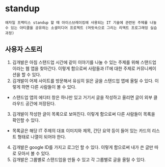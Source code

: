 # standup

```
애자일 프랙티스 standup 할 때 아이스브레이킹에 사용되는 IT 기술에 관련된 주제를 나눌 수 있는 아티클을 공유하는 소셜미디어 프로젝트 (머릿속으로 그리는 리액트 프로그래밍 실습 과정)
```

## 사용자 스토리
1. 김개발은 아침 스탠드업 시간에 같이 이야기를 나눌 수 있는 주제를 위해 스탠드업이라는 웹 앱을 찾아간다. 이렇게 함으로써 사람들과 IT에 대한 주제로 커뮤니케이션을 할 수 있다.
2. 김개발이 어제 사이트를 방문해서 유심히 읽은 글을 스탠드업 앱에 올릴 수 있다. 이렇게 하면 다른 사람들이 볼 수 있다.
 - 스탠드업 앱의 에디터 창은 하나만 있고 거기서 글을 작성하고 올리면 글이 외부 클라우드 공간에 저장된다.
3. 김개발이 작성한 글이 목록으로 보여진다. 이렇게 함으로써 다른 사람들이 목록을 확인할 수 있다.
 - 목록글은 해당 IT 주제의 대표 이미지와 제목, 간단 요약 등이 들어 있는 카드의 리스트 형태로 나열이 되어야 한다.
4. 김개발은 google ID를 가지고 로그인 할 수 있다. 이렇게 함으로써 내가 쓴 글만 따로 모아서 볼 수 있다.
5. 김개발은 그룹별로 스탠드업을 만들 수 있고 각 그룹별로 글을 올릴 수 있다.

